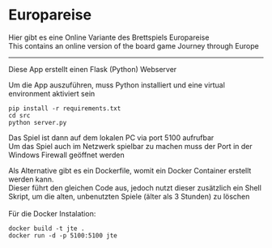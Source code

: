 Europareise
======================

Hier gibt es eine Online Variante des Brettspiels Europareise<br>
This contains an online version of the board game Journey through Europe

------------
Diese App erstellt einen Flask (Python) Webserver

Um die App auszuführen, muss Python installiert und eine virtual environment aktiviert sein


```
pip install -r requirements.txt
cd src
python server.py
```
Das Spiel ist dann auf dem lokalen PC via port 5100 aufrufbar<br>
Um das Spiel auch im Netzwerk spielbar zu machen muss der Port in der Windows Firewall geöffnet werden

Als Alternative gibt es ein Dockerfile, womit ein Docker Container erstellt werden kann.<br>
Dieser führt den gleichen Code aus, jedoch nutzt dieser zusätzlich ein Shell Skript, 
um die alten, unbenutzten Spiele (älter als 3 Stunden) zu löschen
<br><br>
Für die Docker Instalation:

```
docker build -t jte .
docker run -d -p 5100:5100 jte
```
